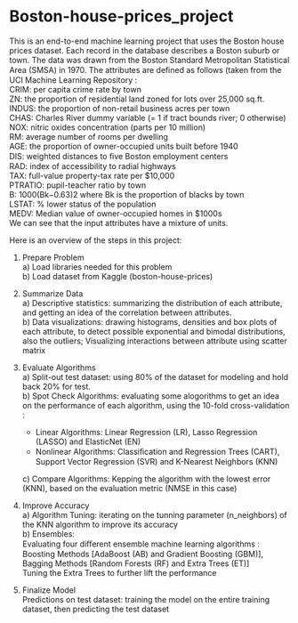# Boston-house-prices_project

This is an end-to-end machine learning project that uses the Boston house prices dataset. Each record in the database describes a Boston suburb or town. The data was drawn from the Boston Standard Metropolitan Statistical Area (SMSA) in 1970. The attributes are deﬁned as follows (taken from the UCI Machine Learning Repository :   
CRIM: per capita crime rate by town  
ZN: the proportion of residential land zoned for lots over 25,000 sq.ft.  
INDUS: the proportion of non-retail business acres per town  
CHAS: Charles River dummy variable (= 1 if tract bounds river; 0 otherwise)  
NOX: nitric oxides concentration (parts per 10 million)  
RM: average number of rooms per dwelling  
AGE: the proportion of owner-occupied units built before 1940  
DIS: weighted distances to ﬁve Boston employment centers  
RAD: index of accessibility to radial highways  
TAX: full-value property-tax rate per $10,000  
PTRATIO: pupil-teacher ratio by town  
B: 1000(Bk−0.63)2 where Bk is the proportion of blacks by town  
LSTAT: % lower status of the population  
MEDV: Median value of owner-occupied homes in $1000s  
We can see that the input attributes have a mixture of units.

Here is an overview of the steps in this project:

1. Prepare Problem  
a) Load libraries needed for this problem  
b) Load dataset from Kaggle (boston-house-prices)  

2. Summarize Data  
a) Descriptive statistics: summarizing the distribution of each attribute, and getting an idea of the correlation between attributes.  
b) Data visualizations: drawing histograms, densities and box plots of each attribute, to detect  possible exponential and bimodal distributions, also the outliers; Visualizing interactions between attribute using scatter matrix  

3. Evaluate Algorithms  
a) Split-out test dataset: using 80% of the dataset for modeling and hold back 20% for test.  
b) Spot Check Algorithms: evaluating some alogorithms to get an idea on the performance of each algorithm, using the 10-fold cross-validation :  
      - Linear Algorithms: Linear Regression (LR), Lasso Regression (LASSO) and ElasticNet (EN)  
      - Nonlinear Algorithms: Classiﬁcation and Regression Trees (CART), Support Vector Regression (SVR) and K-Nearest Neighbors (KNN)  
      
      c) Compare Algorithms: Kepping the algorithm with the lowest error (KNN), based on the evaluation metric (NMSE in this case)  

4. Improve Accuracy  
a) Algorithm Tuning: iterating on the tunning parameter (n_neighbors) of the KNN algorithm to improve its  accuracy   
b) Ensembles:   
Evaluating four diﬀerent ensemble machine learning algorithms : Boosting Methods [AdaBoost (AB) and Gradient Boosting (GBM)], Bagging Methods [Random Forests (RF) and Extra Trees (ET)]  
Tuning the Extra Trees to further lift the performance  

5. Finalize Model  
Predictions on test dataset: training the model on the entire training dataset, then predicting the test dataset
